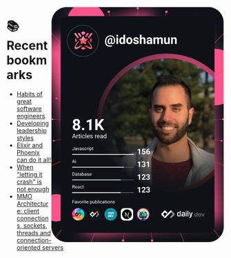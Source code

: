 <a href="https://app.daily.dev/idoshamun"><img src="https://raw.githubusercontent.com/idoshamun/idoshamun/devcard/devcard.svg" align='right' width="400" alt="Ido Shamun's Dev Card"/></a>

# 📚 Recent bookmarks
<!-- BOOKMARKS:START -->
- [Habits of great software engineers](https://app.daily.dev/posts/2CYrgLeYx?utm_source=rss&utm_medium=bookmarks&utm_campaign=28849d86070e4c099c877ab6837c61f0)
- [Developing leadership styles](https://app.daily.dev/posts/4JH8ZUSs2?utm_source=rss&utm_medium=bookmarks&utm_campaign=28849d86070e4c099c877ab6837c61f0)
- [Elixir and Phoenix can do it all!](https://app.daily.dev/posts/VvP9H60fb?utm_source=rss&utm_medium=bookmarks&utm_campaign=28849d86070e4c099c877ab6837c61f0)
- [When &quot;letting it crash&quot; is not enough](https://app.daily.dev/posts/sEIHSLiBh?utm_source=rss&utm_medium=bookmarks&utm_campaign=28849d86070e4c099c877ab6837c61f0)
- [MMO Architecture: client connections, sockets, threads and connection-oriented servers](https://app.daily.dev/posts/WDDSyfQMn?utm_source=rss&utm_medium=bookmarks&utm_campaign=28849d86070e4c099c877ab6837c61f0)
<!-- BOOKMARKS:END -->
